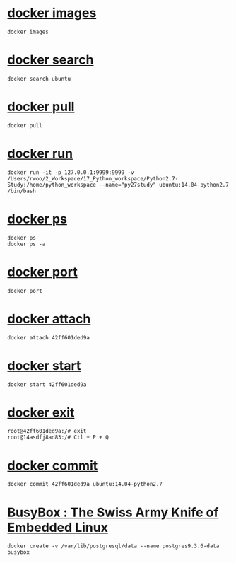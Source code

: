 # [docker images](01_docker_images.md)
```{bash}
docker images
```

# [docker search](02_docker_search.md)
```{bash}
docker search ubuntu
```

# [docker pull](03_docker_pull.md)
```{bash}
docker pull
```

# [docker run](04_docker_run.md)
```{bash}
docker run -it -p 127.0.0.1:9999:9999 -v /Users/rwoo/2_Workspace/17_Python_workspace/Python2.7-Study:/home/python_workspace --name="py27study" ubuntu:14.04-python2.7 /bin/bash
```

# [docker ps](05_docker_ps.md)
```{bash}
docker ps
docker ps -a
```

# [docker port](06_docker_port.md)
```{bash}
docker port
```

# [docker attach](07_docker_attach.md)
```{bash}
docker attach 42ff601ded9a
```

# [docker start](08_docker_start.md)
```{bash}
docker start 42ff601ded9a
```

# [docker exit](09_docker_exit.md)
```{bash}
root@42ff601ded9a:/# exit
root@14asdfj8ad83:/# Ctl + P + Q
```

# [docker commit](10_docker_commit.md)
```{bash}
docker commit 42ff601ded9a ubuntu:14.04-python2.7
```

# [BusyBox : The Swiss Army Knife of Embedded Linux](11_BusyBox_on_docker.md)
```{bash}
docker create -v /var/lib/postgresql/data --name postgres9.3.6-data busybox
```
